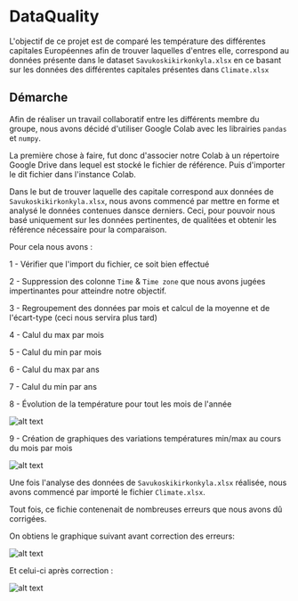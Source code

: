 # DataQuality

L'objectif de ce projet est de comparé les température des différentes capitales Européennes afin de trouver laquelles d'entres elle, correspond au données présente
dans le dataset `Savukoskikirkonkyla.xlsx` en ce basant sur les données des différentes capitales présentes dans `Climate.xlsx`

## Démarche

Afin de réaliser un travail collaboratif entre les différents membre du groupe, nous avons décidé d'utiliser Google Colab avec les librairies `pandas` et `numpy`.

La première chose à faire, fut donc d'associer notre Colab à un répertoire Google Drive dans lequel est stocké le fichier de référence.
Puis d'importer le dit fichier dans l'instance Colab.

Dans le but de trouver laquelle des capitale correspond aux données de `Savukoskikirkonkyla.xlsx`, nous avons commencé par mettre en forme et analysé le données contenues dansce derniers. Ceci, pour pouvoir nous basé uniquement sur les données pertinentes, de qualitées et obtenir les référence nécessaire pour la comparaison.

Pour cela nous avons :

1 - Vérifier que l'import du fichier, ce soit bien effectué

2 - Suppression des colonne `Time` & `Time zone` que nous avons jugées impertinantes pour atteindre notre objectif.

3 - Regroupement des données par mois et calcul de la moyenne et de l'écart-type (ceci nous servira plus tard)

4 - Calul du max par mois

5 - Calul du min par mois

6 - Calul du max par ans

7 - Calul du min par ans

8 - Évolution de la température pour tout les mois de l'année

![alt text](https://cdn.discordapp.com/attachments/689812910494711905/809367259268513842/unknown.png)

9 - Création de graphiques des variations températures min/max au cours du mois par mois

![alt text](https://cdn.discordapp.com/attachments/689812910494711905/809367102477303868/unknown.png)

Une fois l'analyse des données de `Savukoskikirkonkyla.xlsx` réalisée, nous avons commencé par importé le fichier `Climate.xlsx`.

Tout fois, ce fichie contenenait de nombreuses erreurs que nous avons dû corrigées.

On obtiens le graphique suivant avant correction des erreurs:

![alt text](https://cdn.discordapp.com/attachments/689812910494711905/809367391162597376/unknown.png)

Et celui-ci après correction :

![alt text](https://cdn.discordapp.com/attachments/689812910494711905/809367542907928646/unknown.png)
